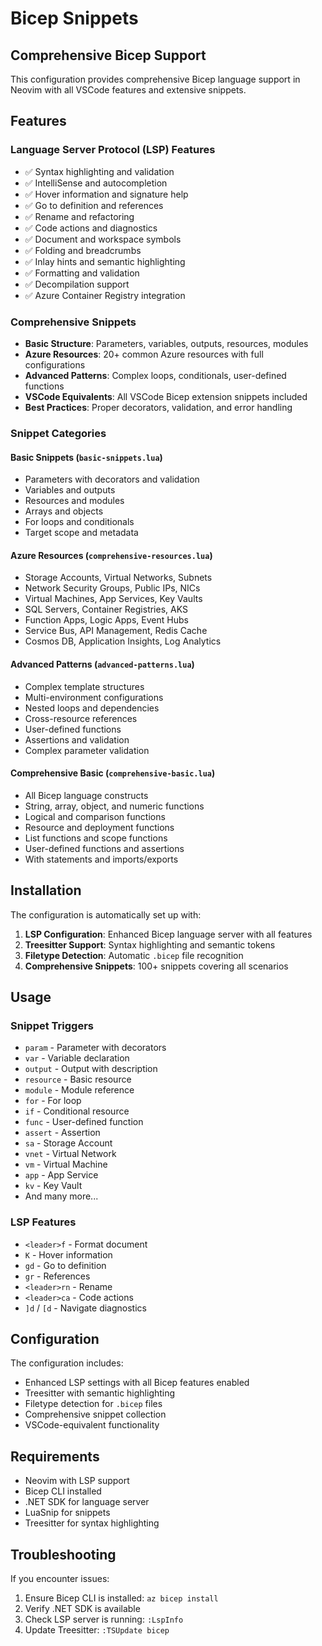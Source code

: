 # Bicep Snippets

## Comprehensive Bicep Support

This configuration provides comprehensive Bicep language support in Neovim with all VSCode features and extensive snippets.

## Features

### Language Server Protocol (LSP) Features
- ✅ Syntax highlighting and validation
- ✅ IntelliSense and autocompletion
- ✅ Hover information and signature help
- ✅ Go to definition and references
- ✅ Rename and refactoring
- ✅ Code actions and diagnostics
- ✅ Document and workspace symbols
- ✅ Folding and breadcrumbs
- ✅ Inlay hints and semantic highlighting
- ✅ Formatting and validation
- ✅ Decompilation support
- ✅ Azure Container Registry integration

### Comprehensive Snippets
- **Basic Structure**: Parameters, variables, outputs, resources, modules
- **Azure Resources**: 20+ common Azure resources with full configurations
- **Advanced Patterns**: Complex loops, conditionals, user-defined functions
- **VSCode Equivalents**: All VSCode Bicep extension snippets included
- **Best Practices**: Proper decorators, validation, and error handling

### Snippet Categories

#### Basic Snippets (`basic-snippets.lua`)
- Parameters with decorators and validation
- Variables and outputs
- Resources and modules
- Arrays and objects
- For loops and conditionals
- Target scope and metadata

#### Azure Resources (`comprehensive-resources.lua`)
- Storage Accounts, Virtual Networks, Subnets
- Network Security Groups, Public IPs, NICs
- Virtual Machines, App Services, Key Vaults
- SQL Servers, Container Registries, AKS
- Function Apps, Logic Apps, Event Hubs
- Service Bus, API Management, Redis Cache
- Cosmos DB, Application Insights, Log Analytics

#### Advanced Patterns (`advanced-patterns.lua`)
- Complex template structures
- Multi-environment configurations
- Nested loops and dependencies
- Cross-resource references
- User-defined functions
- Assertions and validation
- Complex parameter validation

#### Comprehensive Basic (`comprehensive-basic.lua`)
- All Bicep language constructs
- String, array, object, and numeric functions
- Logical and comparison functions
- Resource and deployment functions
- List functions and scope functions
- User-defined functions and assertions
- With statements and imports/exports

## Installation

The configuration is automatically set up with:
1. **LSP Configuration**: Enhanced Bicep language server with all features
2. **Treesitter Support**: Syntax highlighting and semantic tokens
3. **Filetype Detection**: Automatic `.bicep` file recognition
4. **Comprehensive Snippets**: 100+ snippets covering all scenarios

## Usage

### Snippet Triggers
- `param` - Parameter with decorators
- `var` - Variable declaration
- `output` - Output with description
- `resource` - Basic resource
- `module` - Module reference
- `for` - For loop
- `if` - Conditional resource
- `func` - User-defined function
- `assert` - Assertion
- `sa` - Storage Account
- `vnet` - Virtual Network
- `vm` - Virtual Machine
- `app` - App Service
- `kv` - Key Vault
- And many more...

### LSP Features
- `<leader>f` - Format document
- `K` - Hover information
- `gd` - Go to definition
- `gr` - References
- `<leader>rn` - Rename
- `<leader>ca` - Code actions
- `]d` / `[d` - Navigate diagnostics

## Configuration

The configuration includes:
- Enhanced LSP settings with all Bicep features enabled
- Treesitter with semantic highlighting
- Filetype detection for `.bicep` files
- Comprehensive snippet collection
- VSCode-equivalent functionality

## Requirements

- Neovim with LSP support
- Bicep CLI installed
- .NET SDK for language server
- LuaSnip for snippets
- Treesitter for syntax highlighting

## Troubleshooting

If you encounter issues:
1. Ensure Bicep CLI is installed: `az bicep install`
2. Verify .NET SDK is available
3. Check LSP server is running: `:LspInfo`
4. Update Treesitter: `:TSUpdate bicep`
